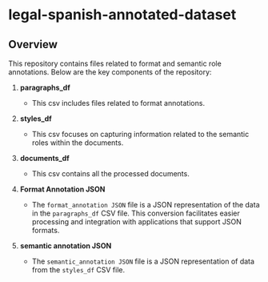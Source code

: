 # legal-spanish-annotated-dataset

## Overview

This repository contains files related to format and semantic role annotations. Below are the key components of the repository:

1. **paragraphs_df**
   - This csv includes files related to format annotations. 

2. **styles_df**
   - This csv focuses on capturing information related to the semantic roles within the documents.
     
3. **documents_df**
   - This csv contains all the processed documents.

4. **Format Annotation JSON**
   - The `format_annotation JSON` file is a JSON representation of the data in the `paragraphs_df` CSV file. This conversion facilitates easier processing and integration with applications that support JSON formats.

5. **semantic annotation JSON**
   - The `semantic_annotation JSON` file is a JSON representation of data from the `styles_df` CSV file.
